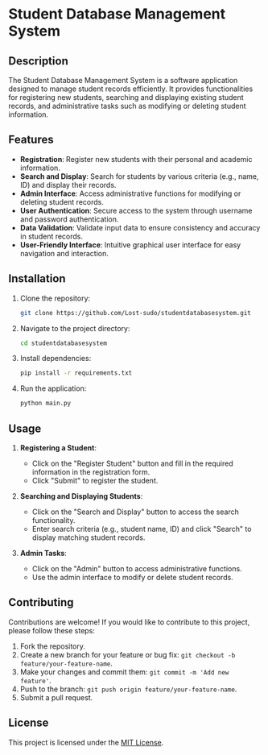 # Student Database Management System

## Description

The Student Database Management System is a software application designed to manage student records efficiently. It provides functionalities for registering new students, searching and displaying existing student records, and administrative tasks such as modifying or deleting student information.

## Features

- **Registration**: Register new students with their personal and academic information.
- **Search and Display**: Search for students by various criteria (e.g., name, ID) and display their records.
- **Admin Interface**: Access administrative functions for modifying or deleting student records.
- **User Authentication**: Secure access to the system through username and password authentication.
- **Data Validation**: Validate input data to ensure consistency and accuracy in student records.
- **User-Friendly Interface**: Intuitive graphical user interface for easy navigation and interaction.

## Installation

1. Clone the repository:
   ```bash
   git clone https://github.com/Lost-sudo/studentdatabasesystem.git
   ```

2. Navigate to the project directory:
   ```bash
   cd studentdatabasesystem
   ```

3. Install dependencies:
   ```bash
   pip install -r requirements.txt
   ```

4. Run the application:
   ```bash
   python main.py
   ```

## Usage

1. **Registering a Student**:
   - Click on the "Register Student" button and fill in the required information in the registration form.
   - Click "Submit" to register the student.

2. **Searching and Displaying Students**:
   - Click on the "Search and Display" button to access the search functionality.
   - Enter search criteria (e.g., student name, ID) and click "Search" to display matching student records.

3. **Admin Tasks**:
   - Click on the "Admin" button to access administrative functions.
   - Use the admin interface to modify or delete student records.

## Contributing

Contributions are welcome! If you would like to contribute to this project, please follow these steps:

1. Fork the repository.
2. Create a new branch for your feature or bug fix: `git checkout -b feature/your-feature-name`.
3. Make your changes and commit them: `git commit -m 'Add new feature'`.
4. Push to the branch: `git push origin feature/your-feature-name`.
5. Submit a pull request.

## License

This project is licensed under the [MIT License](LICENSE).
